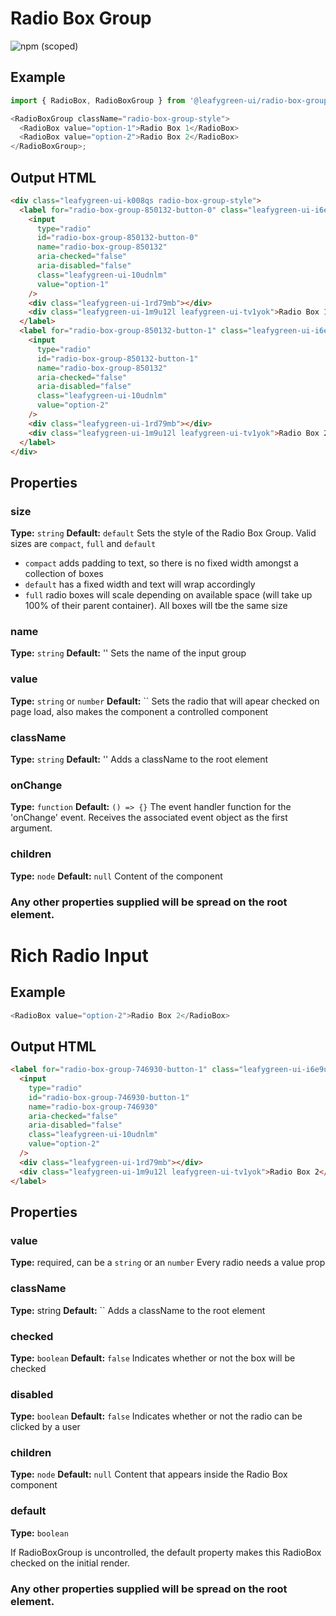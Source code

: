 # Radio Box Group

![npm (scoped)](https://img.shields.io/npm/v/@leafygreen-ui/radio-box-group.svg)

## Example

```js
import { RadioBox, RadioBoxGroup } from '@leafygreen-ui/radio-box-group';

<RadioBoxGroup className="radio-box-group-style">
  <RadioBox value="option-1">Radio Box 1</RadioBox>
  <RadioBox value="option-2">Radio Box 2</RadioBox>
</RadioBoxGroup>;
```

## Output HTML

```html
<div class="leafygreen-ui-k008qs radio-box-group-style">
  <label for="radio-box-group-850132-button-0" class="leafygreen-ui-i6e9um">
    <input
      type="radio"
      id="radio-box-group-850132-button-0"
      name="radio-box-group-850132"
      aria-checked="false"
      aria-disabled="false"
      class="leafygreen-ui-10udnlm"
      value="option-1"
    />
    <div class="leafygreen-ui-1rd79mb"></div>
    <div class="leafygreen-ui-1m9u12l leafygreen-ui-tv1yok">Radio Box 1</div>
  </label>
  <label for="radio-box-group-850132-button-1" class="leafygreen-ui-i6e9um">
    <input
      type="radio"
      id="radio-box-group-850132-button-1"
      name="radio-box-group-850132"
      aria-checked="false"
      aria-disabled="false"
      class="leafygreen-ui-10udnlm"
      value="option-2"
    />
    <div class="leafygreen-ui-1rd79mb"></div>
    <div class="leafygreen-ui-1m9u12l leafygreen-ui-tv1yok">Radio Box 2</div>
  </label>
</div>
```

## Properties

### size

**Type:** `string`
**Default:** `default`
Sets the style of the Radio Box Group. Valid sizes are `compact`, `full` and `default`

- `compact` adds padding to text, so there is no fixed width amongst a collection of boxes
- `default` has a fixed width and text will wrap accordingly
- `full` radio boxes will scale depending on available space (will take up 100% of their parent container). All boxes will tbe the same size

### name

**Type:** `string`
**Default:** ''
Sets the name of the input group

### value

**Type:** `string` or `number`
**Default:** ``
Sets the radio that will apear checked on page load, also makes the component a controlled component

### className

**Type:** `string`
**Default:** ''
Adds a className to the root element

### onChange

**Type:** `function`
**Default:** `() => {}`
The event handler function for the 'onChange' event. Receives the associated event object as the first argument.

### children

**Type:** `node`
**Default:** `null`
Content of the component

### Any other properties supplied will be spread on the root element.

# Rich Radio Input

## Example

```js
<RadioBox value="option-2">Radio Box 2</RadioBox>
```

## Output HTML

```html
<label for="radio-box-group-746930-button-1" class="leafygreen-ui-i6e9um">
  <input
    type="radio"
    id="radio-box-group-746930-button-1"
    name="radio-box-group-746930"
    aria-checked="false"
    aria-disabled="false"
    class="leafygreen-ui-10udnlm"
    value="option-2"
  />
  <div class="leafygreen-ui-1rd79mb"></div>
  <div class="leafygreen-ui-1m9u12l leafygreen-ui-tv1yok">Radio Box 2</div>
</label>
```

## Properties

### value

**Type:** required, can be a `string` or an `number`
Every radio needs a value prop

### className

**Type:** string
**Default:** ``
Adds a className to the root element

### checked

**Type:** `boolean`
**Default:** `false`
Indicates whether or not the box will be checked

### disabled

**Type:** `boolean`
**Default:** `false`
Indicates whether or not the radio can be clicked by a user

### children

**Type:** `node`
**Default:** `null`
Content that appears inside the Radio Box component

### default

**Type:** `boolean`

If RadioBoxGroup is uncontrolled, the default property makes this RadioBox checked on the initial render.

### Any other properties supplied will be spread on the root element.
